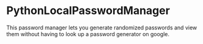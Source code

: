 # PythonLocalPasswordManager
This password manager lets you generate randomized passwords and view them without having to look up a password generator on google.
